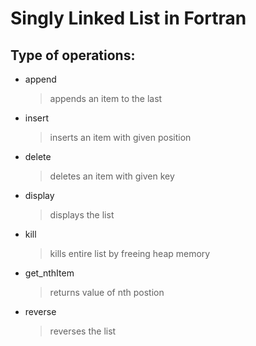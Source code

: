 # Singly Linked List in Fortran 

## Type of operations:
+ append 
   > appends an item to the last 
+ insert 
   > inserts an item with given position  
+ delete 
   > deletes an item with given key  
+ display
   > displays the list 
+ kill
   > kills entire list by freeing heap memory 
+ get_nthItem 
   > returns value of nth postion 
+ reverse 
   > reverses the list 
   

